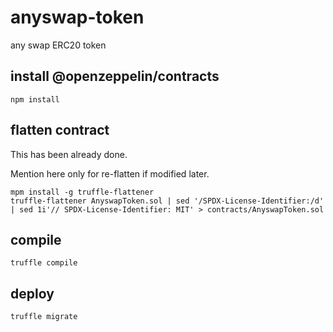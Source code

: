 # anyswap-token
any swap ERC20 token

## install @openzeppelin/contracts

```shell
npm install
```

## flatten contract

This has been already done.

Mention here only for re-flatten if modified later.

```shell
mpm install -g truffle-flattener
truffle-flattener AnyswapToken.sol | sed '/SPDX-License-Identifier:/d' | sed 1i'// SPDX-License-Identifier: MIT' > contracts/AnyswapToken.sol
```

## compile

```shell
truffle compile
```

## deploy

```shell
truffle migrate
```

